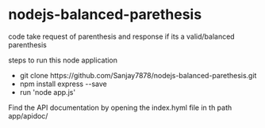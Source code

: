 # nodejs-balanced-parethesis
code take request of parenthesis and response if its a valid/balanced parenthesis

steps to run this node application

<ul>
<li> git clone https://github.com/Sanjay7878/nodejs-balanced-parethesis.git</li>
<li> npm install express --save</li>
<li> run 'node app.js'</li>
</ul>

Find the API documentation by opening the index.hyml file in th path app/apidoc/
